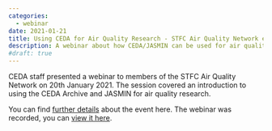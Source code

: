 ```yaml
---
categories:
  - webinar
date: 2021-01-21
title: Using CEDA for Air Quality Research - STFC Air Quality Network event
description: A webinar about how CEDA/JASMIN can be used for air quality research
#draft: true
---
```

<p>CEDA staff presented a webinar to members of the STFC Air Quality Network on 20th January 2021. The session covered an introduction to using the CEDA Archive and JASMIN for air quality research.&nbsp;</p>
<p>You can find <a href="https://www.saqn.org/about/using-ceda-for-air-quality-research/">further details</a> about the event here. The webinar was recorded, you can <a href="https://www.youtube.com/playlist?list=PLhF74YhqhjqkoW3sw3-CPccB8siAxrD3A">view&nbsp;it here</a>.&nbsp;</p>